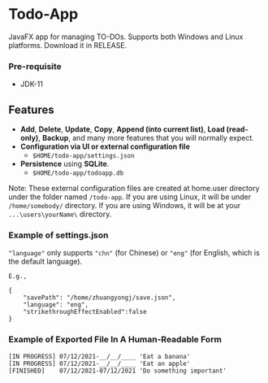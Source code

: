 # Todo-App

JavaFX app for managing TO-DOs. Supports both Windows and Linux platforms. Download it in RELEASE.

### Pre-requisite

- JDK-11

## Features

- **Add**, **Delete**, **Update**, **Copy**, **Append (into current list)**, **Load (read-only)**, **Backup**, and many more features that you will normally expect.
- **Configuration via UI or external configuration file**
    - `$HOME/todo-app/settings.json`
- **Persistence** using **SQLite**.
    - `$HOME/todo-app/todoapp.db`

Note: These external configuration files are created at home.user directory under the folder named `/todo-app`. If you are using Linux, it will be under `/home/somebody/` directory. If you are using Windows, it will be at your `...\users\yourName\` directory.

### Example of settings.json

`"language"` only supports `"chn"` (for Chinese) or `"eng"` (for English, which is the default language).

```
E.g.,

{
    "savePath": "/home/zhuangyongj/save.json",
    "language": "eng",
    "strikethroughEffectEnabled":false
}
```

### Example of Exported File In A Human-Readable Form 

```
[IN PROGRESS] 07/12/2021-__/__/____ 'Eat a banana'
[IN PROGRESS] 07/12/2021-__/__/____ 'Eat an apple'
[FINISHED]    07/12/2021-07/12/2021 'Do something important'
```
